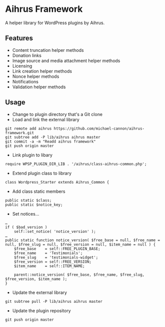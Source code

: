 # Aihrus Framework

A helper library for WordPress plugins by Aihrus.

## Features

* Content truncation helper methods
* Donation links
* Image source and media attachment helper methods
* Licensing
* Link creation helper methods
* Nonce helper methods
* Notifications
* Validation helper methods

## Usage

* Change to plugin directory that's a Git clone
* Load and link the external library

```
git remote add aihrus https://github.com/michael-cannon/aihrus-framework.git
git subtree add -P lib/aihrus aihrus master
git commit -a -m "Readd aihrus framework"
git push origin master
```

* Link plugin to libary

```
require WPSP_PLUGIN_DIR_LIB . '/aihrus/class-aihrus-common.php';
```

* Extend plugin class to library

```
class Wordpress_Starter extends Aihrus_Common {
```

* Add class static members

```
public static $class;
public static $notice_key;
```

* Set notices…

```
…
if ( $bad_version )
	self::set_notice( 'notice_version' );
…
public static function notice_version( $free_base = null, $free_name = null, $free_slug = null, $free_version = null, $item_name = null ) {
	$free_base    = self::FREE_PLUGIN_BASE;
	$free_name    = 'Testimonials';
	$free_slug    = 'testimonials-widget';
	$free_version = self::FREE_VERSION;
	$item_name    = self::ITEM_NAME;

	parent::notice_version( $free_base, $free_name, $free_slug, $free_version, $item_name );
}
```

* Update the external library

```
git subtree pull -P lib/aihrus aihrus master
```

* Update the plugin repository

```
git push origin master
```

